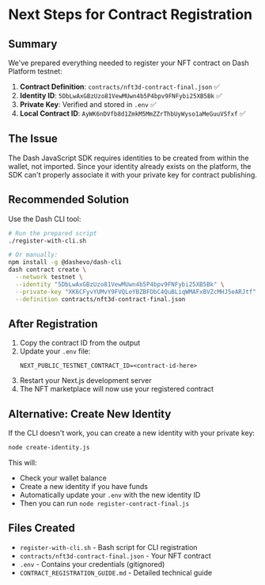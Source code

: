 # Next Steps for Contract Registration

## Summary

We've prepared everything needed to register your NFT contract on Dash Platform testnet:

1. **Contract Definition**: `contracts/nft3d-contract-final.json` ✅
2. **Identity ID**: `5DbLwAxGBzUzo81VewMUwn4b5P4bpv9FNFybi25XB5Bk` ✅
3. **Private Key**: Verified and stored in `.env` ✅
4. **Local Contract ID**: `AyWK6nDVfb8d1ZmkM5MmZZrThbUyWyso1aMeGuuVSfxf` ✅

## The Issue

The Dash JavaScript SDK requires identities to be created from within the wallet, not imported. Since your identity already exists on the platform, the SDK can't properly associate it with your private key for contract publishing.

## Recommended Solution

Use the Dash CLI tool:

```bash
# Run the prepared script
./register-with-cli.sh

# Or manually:
npm install -g @dashevo/dash-cli
dash contract create \
  --network testnet \
  --identity "5DbLwAxGBzUzo81VewMUwn4b5P4bpv9FNFybi25XB5Bk" \
  --private-key "XK6CFyvYUMvY9FVQLeYBZBFDbC4QuBLiqWMAFxBVZcMHJ5eARJtf" \
  --definition contracts/nft3d-contract-final.json
```

## After Registration

1. Copy the contract ID from the output
2. Update your `.env` file:
   ```
   NEXT_PUBLIC_TESTNET_CONTRACT_ID=<contract-id-here>
   ```
3. Restart your Next.js development server
4. The NFT marketplace will now use your registered contract

## Alternative: Create New Identity

If the CLI doesn't work, you can create a new identity with your private key:

```bash
node create-identity.js
```

This will:
- Check your wallet balance
- Create a new identity if you have funds
- Automatically update your `.env` with the new identity ID
- Then you can run `node register-contract-final.js`

## Files Created

- `register-with-cli.sh` - Bash script for CLI registration
- `contracts/nft3d-contract-final.json` - Your NFT contract
- `.env` - Contains your credentials (gitignored)
- `CONTRACT_REGISTRATION_GUIDE.md` - Detailed technical guide